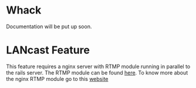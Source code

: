 # Whack
Documentation will be put up soon.

# LANcast Feature
This feature requires a nginx server with RTMP module running in parallel to the rails server. The RTMP module can be found <a href ="https://github.com/arut/nginx-rtmp-module">here</a>. To know more about the nginx RTMP module go to this <a href = "http://www.helping-squad.com/?s=nginx+rtmp">website</a>
